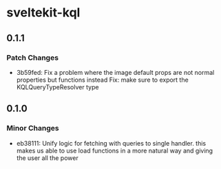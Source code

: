 # sveltekit-kql

## 0.1.1

### Patch Changes

- 3b59fed: Fix a problem where the image default props are not normal properties but functions instead
  Fix: make sure to export the KQLQueryTypeResolver type

## 0.1.0

### Minor Changes

- eb38111: Unify logic for fetching with queries to single handler. this makes us able to use load functions in a more natural way and giving the user all the power
